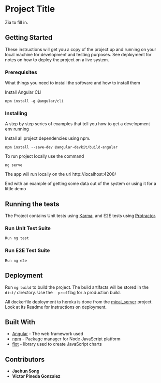# Project Title

Zia to fill in.

## Getting Started

These instructions will get you a copy of the project up and running on your local machine for development and testing purposes. See deployment for notes on how to deploy the project on a live system.

### Prerequisites

What things you need to install the software and how to install them

Install Angular CLI 
```
npm install -g @angular/cli
```

### Installing

A step by step series of examples that tell you how to get a development env running

Install all project dependencies using npm.

```
npm install --save-dev @angular-devkit/build-angular
```
To run project locally use the command

```
ng serve
```
The app will run locally on the url http://localhost:4200/ 


End with an example of getting some data out of the system or using it for a little demo

## Running the tests

The Project contains Unit tests using [Karma](https://karma-runner.github.io), and E2E tests using [Protractor](http://www.protractortest.org/).

### Run Unit Test Suite

```
Run ng test
```

### Run E2E Test Suite
```
Run ng e2e
```

## Deployment

Run `ng build` to build the project. The build artifacts will be stored in the `dist/` directory. Use the `--prod` flag for a production build.

All dockerfile deployment to heroku is done from the [mical_server](https://github.com/AgriculturalEvidence/mical_server) project. Look at its Readme for instructions on deployment.

## Built With

* [Angular](https://angular.io/) - The web framework used
* [npm](https://www.npmjs.com/) - Package manager for Node JavaScript platform
* [flot](https://www.flotcharts.org/) - library used to create JavaScript charts

## Contributors

* **Jaehun Song** 
* **Victor Pineda Gonzalez** 
